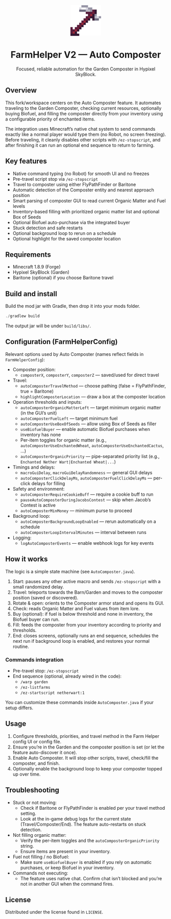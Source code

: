 <div align="center">
  <img src="images/logo.png" alt="Logo" width="96" height="96" />

  <h1>FarmHelper V2 — Auto Composter</h1>
  <p>Focused, reliable automation for the Garden Composter in Hypixel SkyBlock.</p>
</div>

## Overview

This fork/workspace centers on the Auto Composter feature. It automates traveling to the Garden Composter, checking current resources, optionally buying Biofuel, and filling the composter directly from your inventory using a configurable priority of enchanted items.

The integration uses Minecraft’s native chat system to send commands exactly like a normal player would type them (no Robot, no screen freezing). Before traveling, it cleanly disables other scripts with `/ez-stopscript`, and after finishing it can run an optional end sequence to return to farming.

## Key features

- Native command typing (no Robot) for smooth UI and no freezes
- Pre-travel script stop via `/ez-stopscript`
- Travel to composter using either FlyPathFinder or Baritone
- Automatic detection of the Composter entity and nearest approach position
- Smart parsing of composter GUI to read current Organic Matter and Fuel levels
- Inventory-based filling with prioritized organic matter list and optional Box of Seeds
- Optional Biofuel auto-purchase via the integrated buyer
- Stuck detection and safe restarts
- Optional background loop to rerun on a schedule
- Optional highlight for the saved composter location

## Requirements

- Minecraft 1.8.9 (Forge)
- Hypixel SkyBlock (Garden)
- Baritone (optional) if you choose Baritone travel

## Build and install

Build the mod jar with Gradle, then drop it into your mods folder.

```powershell
./gradlew build
```

The output jar will be under `build/libs/`.

## Configuration (FarmHelperConfig)

Relevant options used by Auto Composter (names reflect fields in `FarmHelperConfig`):

- Composter position:
  - `composterX`, `composterY`, `composterZ` — saved/used for direct travel
- Travel:
  - `autoComposterTravelMethod` — choose pathing (false = FlyPathFinder, true = Baritone)
  - `highlightComposterLocation` — draw a box at the composter location
- Operation thresholds and inputs:
  - `autoComposterOrganicMatterLeft` — target minimum organic matter (in the GUI’s unit)
  - `autoComposterFuelLeft` — target minimum fuel
  - `autoComposterUseBoxOfSeeds` — allow using Box of Seeds as filler
  - `useBiofuelBuyer` — enable automatic Biofuel purchases when inventory has none
  - Per-item toggles for organic matter (e.g., `autoComposterUseEnchantedWheat`, `autoComposterUseEnchantedCactus`, ...)
  - `autoComposterOrganicPriority` — pipe-separated priority list (e.g., `Enchanted Nether Wart|Enchanted Wheat|...`)
- Timings and delays:
  - `macroGuiDelay`, `macroGuiDelayRandomness` — general GUI delays
  - `autoComposterClickDelayMs`, `autoComposterFuelClickDelayMs` — per-click delays for filling
- Safety and environment:
  - `autoComposterRequireCookieBuff` — require a cookie buff to run
  - `pauseAutoComposterDuringJacobsContest` — skip when Jacob’s Contest is active
  - `autoComposterMinMoney` — minimum purse to proceed
- Background loop:
  - `autoComposterBackgroundLoopEnabled` — rerun automatically on a schedule
  - `autoComposterLoopIntervalMinutes` — interval between runs
- Logging:
  - `logAutoComposterEvents` — enable webhook logs for key events

## How it works

The logic is a simple state machine (see `AutoComposter.java`).

1. Start: pauses any other active macro and sends `/ez-stopscript` with a small randomized delay.
2. Travel: teleports towards the Barn/Garden and moves to the composter position (saved or discovered).
3. Rotate & open: orients to the Composter armor stand and opens its GUI.
4. Check: reads Organic Matter and Fuel values from item lore.
5. Buy (optional): if fuel is below threshold and none in inventory, the Biofuel buyer can run.
6. Fill: feeds the composter from your inventory according to priority and thresholds.
7. End: closes screens, optionally runs an end sequence, schedules the next run if background loop is enabled, and restores your normal routine.

### Commands integration

- Pre-travel stop: `/ez-stopscript`
- End sequence (optional, already wired in the code):
  - `/warp garden`
  - `/ez-listfarms`
  - `/ez-startscript netherwart:1`

You can customize these commands inside `AutoComposter.java` if your setup differs.

## Usage

1. Configure thresholds, priorities, and travel method in the Farm Helper config UI or config file.
2. Ensure you’re in the Garden and the composter position is set (or let the feature auto-discover it once).
3. Enable Auto Composter. It will stop other scripts, travel, check/fill the composter, and finish.
4. Optionally enable the background loop to keep your composter topped up over time.

## Troubleshooting

- Stuck or not moving:
  - Check if Baritone or FlyPathFinder is enabled per your travel method setting.
  - Look at the in-game debug logs for the current state (Travel/Composter/End). The feature auto-restarts on stuck detection.
- Not filling organic matter:
  - Verify the per-item toggles and the `autoComposterOrganicPriority` string.
  - Ensure items are present in your inventory.
- Fuel not filling / no Biofuel:
  - Make sure `useBiofuelBuyer` is enabled if you rely on automatic purchases, or keep Biofuel in your inventory.
- Commands not executing:
  - The feature uses native chat. Confirm chat isn’t blocked and you’re not in another GUI when the command fires.

## License

Distributed under the license found in `LICENSE`.

